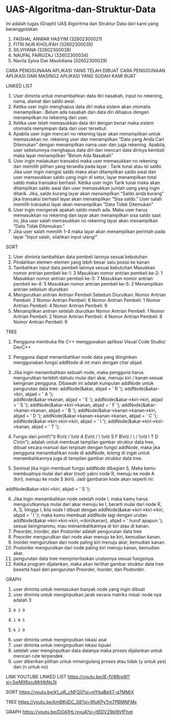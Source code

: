 # UAS-Algoritma-dan-Struktur-Data
Ini adalah tugas (Graph) UAS Algoritma dan Struktur Data dari kami yang beranggotakan 
1. FAISHAL ANWAR HASYIM (32602300021)
2. FITRI NUR KHOLIFAH (32602300035)
3. SILVIYANA (32602300038)
4. NAUFAL FAIRUZAJ (32602300034)
5. Navila Syiva Dwi Maulidiana (32602300029)

CARA PENGGUNAAN APLIKASI YANG TELAH DIBUAT
CARA PENGGUNAAN APLIKASI DARI MASING2 APLIKASI YANG SUDAH KAMI BUAT

LINKED LIST
1.	User diminta untuk menambahkan data diri nasabah, input no rekening, nama, alamat dan saldo awal. 
2.	Ketika user ingin menghapus data diri maka sistem akan otomatis menampilkan : Belum ada nasabah dan data diri dihapus dengan menampilkan no rekening dari user. 
3.	Ketika user telah memasukkan data diri dengan benar maka sistem otomatis menyimpan data dari user tersebut. 
4.	Apabila user ingin mencari no rekening layar akan menampilkan untuk memasukkan no. rekening user dan menampilkan “Data yang Anda Cari Ditemukan” dengan menampilkan nama user dan juga rekening. Apabila, user sebelumnya menghapus data diri dan mencari data dirinya kembali maka layar menampilkan “Belum Ada Nasabah”
5.	User ingin melakukan transaksi maka user memasukkan no rekening dan memilih pilihan yang tersedia pada layar : Tarik tunai atau isi saldo. Jika user ingin mengisi saldo maka akan ditampilkan saldo awal dan user memasukkan saldo yang ingin di setor, layar menampilkan total saldo maka transaksi berhasil. 
Ketika user ingin Tarik tunai maka akan ditampilkan saldo awal dan user memasukkan jumlah uang yang ingin ditarik. Jika, saldo kurang layar akan menampilkan “Saldo anda kurang” jika transaksi berhasil layar akan menampilkan “Sisa saldo.” User salah memilih transaksi layar akan menampilkan “Data Tidak Ditemukan”
6.	User ingin mengecek apakah saldo masih ada. Maka user harus memasukkan no rekening dan layar akan menampilkan sisa saldo saat ini, jika user salah memasukkan no rekening layar akan menampilkan “Data Tidak Ditemukan.”
7.	Jika user salah memilih 1-4 maka layar akan menampilkan perintah pada layar “Input salah, silahkan input ulang!”


SORT
1.	User diminta tambahkan data pembeli lainnya sesuai kebutuhan
2.	Pindahkan elemen-elemen yang lebih besar satu posisi ke kanan
3.	Tambahkan input data pembeli lainnya sesuai kebutuhan
Masukkan nomor antrian pembeli ke-1: 3
Masukkan nomor antrian pembeli ke-2: 1
Masukkan nomor antrian pembeli ke-3: 7
Masukkan nomor antrian pembeli ke-4: 5
Masukkan nomor antrian pembeli ke-5: 2
Menampilkan antrian sebelum diurutkan
4.	Mengurutkan antrian
Antrian Pembeli Sebelum Diurutkan:
Nomor Antrian Pembeli: 2
Nomor Antrian Pembeli: 6
Nomor Antrian Pembeli: 1
Nomor Antrian Pembeli: 4
Nomor Antrian Pembeli: 9
5.	Menampilkan antrian setelah diurutkan
Nomor Antrian Pembeli: 1
Nomor Antrian Pembeli: 2
Nomor Antrian Pembeli: 4
Nomor Antrian Pembeli: 6
Nomor Antrian Pembeli: 9


TREE
1.	Pengguna membuka file C++ menggunakan aplikasi Visual Code Studio/ DevC++
2.	Pengguna dapat menambahkan node data yang diinginkan menggunakan fungsi addNode di int main dengan char abjad.
3.	Jika ingin menambahkan sebuah node, maka pengguna harus mengurutkan terlebih dahulu mulai dari akar, menuju kiri / kanan sesuai keinginan pengguna.
Dibawah ini adalah kumpulan addNode untuk pengurutan data tree:
    addNode(&akar, abjad = ' R ');
    addNode(&akar->kiri, abjad = ' A ');	
    addNode(&akar->kanan, abjad = ' E ');
    addNode(&akar->kiri->kiri, abjad = ' S ');
    addNode(&akar->kiri->kanan, abjad = ' F ');
    addNode(&akar->kanan->kanan, abjad = ' B '); 
    addNode(&akar->kanan->kanan->kiri, abjad = ' D ');
    addNode(&akar->kanan->kanan->kanan, abjad = ' C ');
    addNode(&akar->kiri->kiri->kiri, abjad = ' I ');
    addNode(&akar->kiri->kiri->kanan, abjad = ' T ');

4.	Fungsi dari printf("\t       R\n\t      / \\\n\t     A   E\n\t    / \\   \\\n\t   S   F   B\n\t  / \\     / \\\n\t I   T   D   C\n\n"); adalah untuk membuat tampilan gambar struktur data tree, dibuat secara manual dan terpisah dengan fungsi addNode, maka jika pengguna menambahkan node di addNode, tolong di ingat untuk menambahkannya juga di tampilan gambar struktur data tree.
5.	Semisal jika ingin membuat fungsi addNode dibagian S, Maka kamu membuatnya mulai dari akar (root) yakni node R, menuju ke node A (kiri), menuju ke node S (kiri). Jadi gambaran kode akan seperti ini:


addNode(&akar->kiri->kiri, abjad = ' S ');

6.	Jika ingin menambahkan node setelah node I, maka kamu harus mengurutkannya mulai dari akar menuju ke I, berarti mulai dari node R, A, S, hingga I, bila node I dibuat dengan addNode(&akar->kiri->kiri->kiri, abjad = ' I '); maka kamu membuat addNode lagi dengan urutan addNode(&akar->kiri->kiri->kiri,->(kiri/kanan), abjad = '  huruf apapun '); sesuai keinginanmu, mau menambahkannya di kiri atau di kanan.
7.	Preorder, Inorder, dan Postorder adalah pengurutan data tree
8.	Preorder mengurutkan dari node akar menuju ke kiri, kemudian kanan. 
9.	Inorder mengurutkan dari node paling kiri menuju akar, kemudian kanan.
10.	Postorder mengurutkan dari node paling kiri menuju kanan, kemudian akar.
11.	pengurutan data tree memprioritaskan urutannya sesuai fungsinya.
12.	Ketika program dijalankan, maka akan terlihat gambar struktur data tree beserta hasil dari pengurutan Preorder, Inorder, dan Postorder.



GRAPH
1. user diminta untuk memasukan banyak node yang ingin dibuat
2. user diminta untuk menginputkan jarak secara matriks misal: node nya adalah 3
3.     0 3 9
4.     1 0 5
5.     6 2 0
6. user diminta untuk menginputkan lokasi asal
7. user diminta untuk menginputkan lokasi tujuan
8. setelah user menginputkan data datanya maka proses dijalankan untuk mencari rute terpendek
9. user diberikan pilihan untuk mmengulang proses atau tidak (y untuk yes) dan (n untuk no)

LINK YOUTUBE
LINKED LIST
https://youtu.be/IE-fV8Rrp9I?si=3wMX6sruMrHbNs3t

SORT
https://youtu.be/k1_oR_cNFQ0?si=nIYkqBeX7-q7MMjX

TREE
https://youtu.be/kmBKjiDC_S8?si=9fuKPyTm7PBMNFMx

GRAPH
https://youtu.be/DOA1HLrxyuA?si=ItEDV29kl9VfFhet
